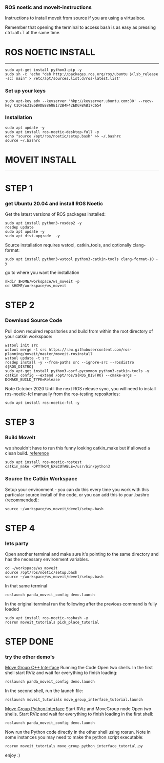 ### ROS noetic and moveit-instructions
Instructions to install moveit from source if you are using a virtualbox.

Remember that opening the terminal to access bash is as easy as pressing ctrl+alt+T at the same time.

# ROS NOETIC INSTALL 
---
```
sudo apt-get install python3-pip -y
sudo sh -c 'echo "deb http://packages.ros.org/ros/ubuntu $(lsb_release -sc) main" > /etc/apt/sources.list.d/ros-latest.list'
```
### Set up your keys
```
sudo apt-key adv --keyserver 'hkp://keyserver.ubuntu.com:80' --recv-key C1CF6E31E6BADE8868B172B4F42ED6FBAB17C654
```
### Installation
```
sudo apt update -y
sudo apt install ros-noetic-desktop-full -y
echo "source /opt/ros/noetic/setup.bash" >> ~/.bashrc
source ~/.bashrc
```

# MOVEIT     INSTALL 
---
# STEP 1
### get Ubuntu 20.04 and install ROS Noetic
Get the latest versions of ROS packages installed:
```
sudo apt install python3-rosdep2 -y
rosdep update
sudo apt update -y
sudo apt dist-upgrade  -y
```
Source installation requires wstool, catkin_tools, and optionally clang-format:
```
sudo apt install python3-wstool python3-catkin-tools clang-format-10 -y
```
go to where you want the installation
```
mkdir $HOME/workspace/ws_moveit -p
cd $HOME/workspace/ws_moveit 
```

# STEP 2
### Download Source Code
Pull down required repositories and build from within the root directory of your catkin workspace:
```
wstool init src
wstool merge -t src https://raw.githubusercontent.com/ros-planning/moveit/master/moveit.rosinstall
wstool update -t src
rosdep install -y --from-paths src --ignore-src --rosdistro ${ROS_DISTRO}
sudo apt-get install python3-osrf-pycommon python3-catkin-tools -y
catkin config --extend /opt/ros/${ROS_DISTRO} --cmake-args -DCMAKE_BUILD_TYPE=Release
```

Note October 2020 Until the next ROS release sync, you will need to install ros-noetic-fcl manually from the ros-testing repositories:
```
sudo apt install ros-noetic-fcl -y
```
# STEP 3
### Build MoveIt
we shouldn't have to run this funny looking catkin_make but if allowed a clean build.  [reference](https://answers.ros.org/question/353111/following-installation-instructions-catkin_make-generates-a-cmake-error/)
```
sudo apt install ros-noetic-rostest
catkin_make -DPYTHON_EXECUTABLE=/usr/bin/python3
```
### Source the Catkin Workspace
Setup your environment - you can do this every time you work with this particular source install of the code, or you can add this to your .bashrc (recommended):
```
source ~/workspace/ws_moveit/devel/setup.bash 
```
# STEP 4
### lets party
Open another terminal and make sure it's pointing to the same directory and has the necessary environment variables.
```
cd ~/workspace/ws_moveit
source /opt/ros/noetic/setup.bash
source ~/workspace/ws_moveit/devel/setup.bash 
```
In that same terminal 
```
roslaunch panda_moveit_config demo.launch
```



In the original terminal run the following after the previous command is fully loaded
```
sudo apt install ros-noetic-rosbash -y
rosrun moveit_tutorials pick_place_tutorial
```
# STEP DONE
### try the other demo's 
[Move Group C++ Interface](https://ros-planning.github.io/moveit_tutorials/doc/move_group_interface/move_group_interface_tutorial.html)
Running the Code
Open two shells. In the first shell start RViz and wait for everything to finish loading:
```
roslaunch panda_moveit_config demo.launch
```
In the second shell, run the launch file:
```
roslaunch moveit_tutorials move_group_interface_tutorial.launch
```
[Move Group Python Interface](https://ros-planning.github.io/moveit_tutorials/doc/move_group_python_interface/move_group_python_interface_tutorial.html)
Start RViz and MoveGroup node
Open two shells. Start RViz and wait for everything to finish loading in the first shell:
```
roslaunch panda_moveit_config demo.launch
```
Now run the Python code directly in the other shell using rosrun. Note in some instances you may need to make the python script executable:
```
rosrun moveit_tutorials move_group_python_interface_tutorial.py
```

enjoy :)
